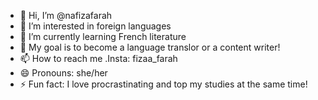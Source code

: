 - 👋 Hi, I’m @nafizafarah
- 👀 I’m interested in foreign languages
- 🌱 I’m currently learning French literature 
- 🎯 My goal is to become a language translor or a content writer!
- 📫 How to reach me .Insta: fizaa_farah
- 😄 Pronouns: she/her
- ⚡ Fun fact: I love procrastinating and top my studies at the same time!

<!---
nafizafarah/nafizafarah is a ✨ special ✨ repository because its `README.md` (this file) appears on your GitHub profile.
You can click the Preview link to take a look at your changes.
--->
